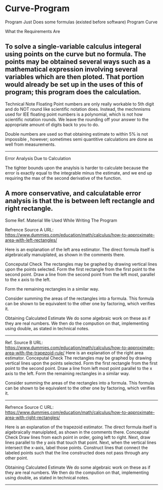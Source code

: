 # Curve-Program
Program Just Does some formulas (existed before software) 
Program Curve 


What the Requirements Are

To solve a single-variable calculus integeral using points on the curve but no formula. 
The points may be obtained several ways such as a mathematical expression involving several variables which are then ploted.
That portion would already be set up in the uses of this of program; this program does the calculation.  
-----------------------------------------------------------------------------------------------------------------------------------------

Technical Note
Floating Point numbers are only really workable to 5th digit and do NOT round like  scientific notation does. Instead, the mechnnisms used for IEE floating point numbers is a polynomial, which is not how scientific notation rounds.  We leave the rounding off your answer to the appropriate amount of digits back to you to do.

Double numbers are used so that obtaining estimate to within 5% is not impossible , however; sometimes semi quantitive calculations are done as well from measurements. 

------------------------------------------------------------------------------------------------------------------------------------
Error Analysis Due to Calculation

The tighter bounds upon the anaylsis is harder to calculate because the error is exactly equal to the integrable minus the estimate, and we end up requiring the max of the second derivative of the function. 

A more conservative, and calculatable error analysis is that the is between left rectangle and right rectangle.
---------------------------------------------------------------------------------------------------------------------------------------
Some Ref. Material We Used While Writing The Program 

Refrence Source A 
URL: https://www.dummies.com/education/math/calculus/how-to-approximate-area-with-left-rectangles/

Here is an explanation of the left area estimator. The direct formula itself is algebraically manuiplated, as shown in the comments there. 



Conceputal Check
  The rectangles may be graphed by drawing vertical lines upon the points selected. Form the first rectangle from the first point to the second point.  Draw a line from the second point from the left most, parallel to the x axis to the left.

Form the remaining rectangles in a similar way.

Consider summing the areas of the rectangles into a formula.  This formula can be shown to be equivalent to the other one by factoring, which verifies it. 

Obtaining Calculated Estimate 
We do some algebraic work on these as if they are real numbers.  We then do the compution on that,  implementing using double, as stated in technical notes. 

--------------------------------------------------------------------------------------------------------------------------------------------------
Ref. Source B 
URL: https://www.dummies.com/education/math/calculus/how-to-approximate-area-with-the-trapezoid-rule/
Here is an explanation of the right area estimator. 
Conceputal Check
  The rectangles may be graphed by drawing vertical lines upon the points selected. Form the first rectangle from the first point to the second point.  Draw a line from left most point parallel to the x axis to the left. 
Form the remaining rectangles in a similar way.

Consider summing the areas of the rectangles into a formula.  This formula can be shown to be equivalent to the other one by factoring, which verifies it. 

-------------------------------------------------------------------------------------------------------------------------------------------
Refrence Source C 
URL:  https://www.dummies.com/education/math/calculus/how-to-approximate-area-with-right-rectangles/

Here is an explanation of the trapezoid estimator. The direct formula itself is algebraically manuiplated, as shown in the comments there. 
Conceputal Check 
Draw lines from each point in order, going left to right.  Next, draw lines parallel to the y axis that touch that point.  Next,  when the vertical lines intersect the x-axis, label those points. Construct lines that connect the labeled points such that the line constructed does not pass through any other point.



Obtaining Calculated Estimate 
We do some algebraic work on these as if they are real numbers.  We then do the compution on that,  implementing using double, as stated in technical notes. 

-----------------------------------------------------------------------------------------------------------------------------------------


